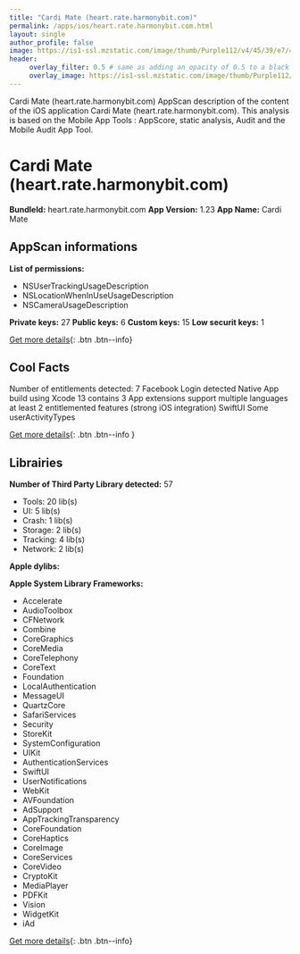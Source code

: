 ```yaml
---
title: "Cardi Mate (heart.rate.harmonybit.com)"
permalink: /apps/ios/heart.rate.harmonybit.com.html
layout: single
author_profile: false
image: https://is1-ssl.mzstatic.com/image/thumb/Purple112/v4/45/39/e7/4539e71a-ec47-5054-d7d3-eae389299bdf/AppIcon-0-1x_U007emarketing-0-6-0-0-sRGB-85-220.png/512x512bb.jpg
header: 
     overlay_filter: 0.5 # same as adding an opacity of 0.5 to a black background
     overlay_image: https://is1-ssl.mzstatic.com/image/thumb/Purple112/v4/45/39/e7/4539e71a-ec47-5054-d7d3-eae389299bdf/AppIcon-0-1x_U007emarketing-0-6-0-0-sRGB-85-220.png/512x512bb.jpg
---
```

Cardi Mate (heart.rate.harmonybit.com) AppScan description of the content of the iOS application Cardi Mate (heart.rate.harmonybit.com). This analysis is based on the Mobile App Tools : AppScore, static analysis, Audit and the Mobile Audit App Tool.

# Cardi Mate (heart.rate.harmonybit.com)

**BundleId:** heart.rate.harmonybit.com
**App Version:** 1.23
**App Name:** Cardi Mate


## AppScan informations 

**List of permissions:** 
- NSUserTrackingUsageDescription
- NSLocationWhenInUseUsageDescription
- NSCameraUsageDescription
  
  
**Private keys:** 27
**Public keys:** 6
**Custom keys:** 15
**Low securit keys:** 1
  
[Get more details](/pricing.html){: .btn .btn--info}

## Cool Facts

Number of entitlements detected: 7
Facebook Login detected
Native App
build using Xcode 13
contains 3 App extensions
support multiple languages
at least 2 entitlemented features (strong iOS integration)
SwiftUI
Some userActivityTypes
  
[Get more details](/pricing.html){: .btn .btn--info }

## Librairies 
**Number of Third Party Library detected:** 57
- Tools: 20 lib(s)
- UI: 5 lib(s)
- Crash: 1 lib(s)
- Storage: 2 lib(s)
- Tracking: 4 lib(s)
- Network: 2 lib(s)


**Apple dylibs:**


**Apple System Library Frameworks:**
- Accelerate
- AudioToolbox
- CFNetwork
- Combine
- CoreGraphics
- CoreMedia
- CoreTelephony
- CoreText
- Foundation
- LocalAuthentication
- MessageUI
- QuartzCore
- SafariServices
- Security
- StoreKit
- SystemConfiguration
- UIKit
- AuthenticationServices
- SwiftUI
- UserNotifications
- WebKit
- AVFoundation
- AdSupport
- AppTrackingTransparency
- CoreFoundation
- CoreHaptics
- CoreImage
- CoreServices
- CoreVideo
- CryptoKit
- MediaPlayer
- PDFKit
- Vision
- WidgetKit
- iAd


  
[Get more details](/pricing.html){: .btn .btn--info}

